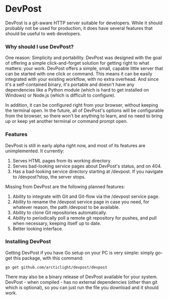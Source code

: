 # DevPost

DevPost is a git-aware HTTP server suitable for developers. While it should probably not be used for production, it does have several features that should be useful to web developers.

### Why should I use DevPost?

One reason: Simplicity and portability. DevPost was designed with the goal of offering a simple click-and-forget solution for getting right to what matters: your work. DevPost offers a simple, small, capable little server that can be started with one click or command. This means it can be easily integrated with your existing workflow, with no extra overhead. And since it's a self-contained binary, it's portable and doesn't have any dependencies like a Python module (which is hard to get installed on Windows) or Node.js (which is difficult to configure).

In addition, it can be configured right from your browser, without keeping the terminal open. In the future, all of DevPost's options will be configurable from the browser, so there won't be anything to learn, and no need to bring up or keep yet another terminal or command prompt open.

### Features
DevPost is still in early alpha right now, and most of its features are unimplemented. It currently:

1. Serves HTML pages from its working directory
2. Serves bad-looking service pages about DevPost's status, and on 404.
3. Has a bad-looking service directory starting at /devpost. If you navigate to /devpost?stop, the server stops.

Missing from DevPost are the following planned features:

1. Ability to integrate with Git and Git-flow via the /devpost service page.
2. Ability to rename the /devpost service page in case you need, for whatever reason, the path /devpost to be available.
3. Ability to clone Git repositories automatically.
4. Ability to periodically poll a remote git repository for pushes, and pull when necessary, keeping itself up to date.
5. Better looking interface.

### Installing DevPost

Getting DevPost if you have Go setup on your PC is very simple: simply go-get this package, with this command:

```go get github.com/arcticlight/devpost/devpost```

There may also be a binary release of DevPost available for your system. DevPost - when compiled - has no external dependencies (other than git which is optional), so you can just run the file you download and it should work.
